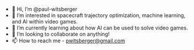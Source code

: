 - 👋 Hi, I’m @paul-witsberger
- 👀 I’m interested in spacecraft trajectory optimization, machine learning, and AI within video games.
- 🌱 I’m currently learning about how AI can be used to solve video games.
- 💞️ I’m looking to collaborate on anything!
- 📫 How to reach me - pwitsberger@gmail.com

<!---
paul-witsberger/paul-witsberger is a ✨ special ✨ repository because its `README.md` (this file) appears on your GitHub profile.
You can click the Preview link to take a look at your changes.
--->
